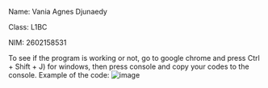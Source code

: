 Name: Vania Agnes Djunaedy

Class: L1BC

NIM: 2602158531

To see if the program is working or not, go to google chrome and press Ctrl + Shift + J) for windows, then press console and copy your codes to the console. 
Example of the code: 
![image](https://user-images.githubusercontent.com/114584857/205521749-e935bd88-1548-4edd-b7cb-f5f8565b65e7.png)

